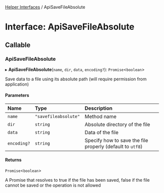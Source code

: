 [Helper Interfaces](../README.md) / ApiSaveFileAbsolute

# Interface: ApiSaveFileAbsolute

## Callable

### ApiSaveFileAbsolute

▸ **ApiSaveFileAbsolute**(`name`, `dir`, `data`, `encoding?`): `Promise`<`boolean`\>

Save data to a file using its absolute path (will require permission from application)

#### Parameters

| Name | Type | Description |
| :------ | :------ | :------ |
| `name` | ``"savefileabsolute"`` | Method name |
| `dir` | `string` | Absolute directory of the file |
| `data` | `string` | Data of the file |
| `encoding?` | `string` | Specify how to save the file properly (default to `utf8`) |

#### Returns

`Promise`<`boolean`\>

A Promise that resolves to true if the file has been saved,
false if the file cannot be saved or the operation is not allowed
